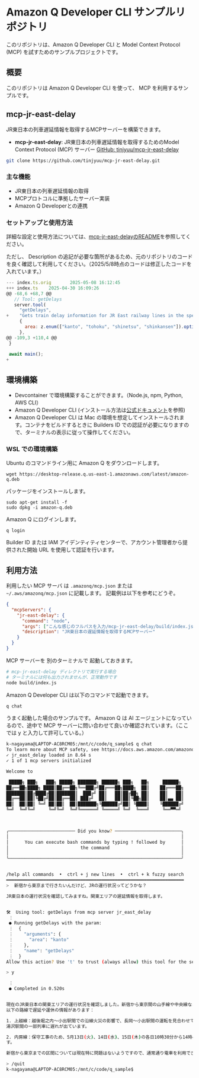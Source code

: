 # Amazon Q Developer CLI サンプルリポジトリ

このリポジトリは、Amazon Q Developer CLI と Model Context Protocol (MCP) を試すためのサンプルプロジェクトです。

## 概要

このリポジトリは Amazon Q Developer CLI を使って、 MCP を利用するサンプルです。


## mcp-jr-east-delay 

JR東日本の列車遅延情報を取得するMCPサーバーを構築できます。

- **mcp-jr-east-delay**: JR東日本の列車遅延情報を取得するためのModel Context Protocol (MCP) サーバー [GitHub: tinjyuu/mcp-jr-east-delay](https://github.com/tinjyuu/mcp-jr-east-delay/tree/main)

```bash
git clone https://github.com/tinjyuu/mcp-jr-east-delay.git
```

### 主な機能

- JR東日本の列車遅延情報の取得
- MCPプロトコルに準拠したサーバー実装
- Amazon Q Developerとの連携

### セットアップと使用方法

詳細な設定と使用方法については、[mcp-jr-east-delayのREADME](https://github.com/tinjyuu/mcp-jr-east-delay/blob/main/README.md)を参照してください。

ただし、 Description の追記が必要な箇所があるため、元のリポジトリのコードを良く確認して利用してください。（2025/5/8時点のコードは修正したコードを入れています。）

```JavaScript
--- index.ts.orig       2025-05-08 16:12:45
+++ index.ts    2025-04-30 16:09:26
@@ -68,6 +68,7 @@
   // Tool: getDelays
   server.tool(
     "getDelays",
+    "Gets train delay information for JR East railway lines in the specified area",
     {
       area: z.enum(["kanto", "tohoku", "shinetsu", "shinkansen"]).optional(),
     },
@@ -109,3 +110,4 @@
 }
 
 await main(); 
+
```

## 環境構築

- Devcontainer で環境構築することができます。（Node.js, npm, Python, AWS CLI）
- Amazon Q Developer CLI (インストール方法は[公式ドキュメント](https://docs.aws.amazon.com/amazonq/latest/qdeveloper-ug/setup-dev-cli.html)を参照)
- Amazon Q Developer CLI は Mac の環境を想定してインストールされます。コンテナをビルドするときに Builders ID での認証が必要になりますので、ターミナルの表示に従って操作してください。

### WSL での環境構築

Ubuntu のコマンドライン用に Amazon Q をダウンロードします。

```
wget https://desktop-release.q.us-east-1.amazonaws.com/latest/amazon-q.deb
```

パッケージをインストールします。

```
sudo apt-get install -f
sudo dpkg -i amazon-q.deb
```

Amazon Q にログインします。

```
q login
```

Builder ID または IAM アイデンティティセンターで、アカウント管理者から提供された開始 URL を使用して認証を行います。

## 利用方法

利用したい MCP サーバ は `.amazonq/mcp.json` または `~/.aws/amazonq/mcp.json` に記載します。
記載例は以下を参考にどうぞ。

```json
{
  "mcpServers": {
    "jr-east-delay": {
      "command": "node",
      "args": ["こんな感じのフルパスを入力/mcp-jr-east-delay/build/index.js"],
      "description": "JR東日本の遅延情報を取得するMCPサーバー"
    }
  }
}
```

MCP サーバーを 別のターミナルで 起動しておきます。

```bash
# mcp-jr-east-delay ディレクトリで実行する場合
# ターミナルには何も出力されませんが、正常動作です
node build/index.js
```

Amazon Q Developer CLI は以下のコマンドで起動できます。

```bash
q chat
```

うまく起動した場合のサンプルです。 Amazon Q は AI エージェントになっているので、途中で MCP サーバーに問い合わせて良いか確認されています。（ここでは y と入力して許可している。）

```bash
k-nagayama@LAPTOP-AC8RCM05:/mnt/c/code/q_sample$ q chat
To learn more about MCP safety, see https://docs.aws.amazon.com/amazonq/latest/qdeveloper-ug/command-line-mcp-security.html
✓ jr_east_delay loaded in 8.64 s
✓ 1 of 1 mcp servers initialized

Welcome to 

 █████╗ ███╗   ███╗ █████╗ ███████╗ ██████╗ ███╗   ██╗     ██████╗ 
██╔══██╗████╗ ████║██╔══██╗╚══███╔╝██╔═══██╗████╗  ██║    ██╔═══██╗
███████║██╔████╔██║███████║  ███╔╝ ██║   ██║██╔██╗ ██║    ██║   ██║
██╔══██║██║╚██╔╝██║██╔══██║ ███╔╝  ██║   ██║██║╚██╗██║    ██║▄▄ ██║
██║  ██║██║ ╚═╝ ██║██║  ██║███████╗╚██████╔╝██║ ╚████║    ╚██████╔╝
╚═╝  ╚═╝╚═╝     ╚═╝╚═╝  ╚═╝╚══════╝ ╚═════╝ ╚═╝  ╚═══╝     ╚══▀▀═╝ 
                                                        


╭───────────────────────── Did you know? ─────────────────────────╮
│                                                                 │
│      You can execute bash commands by typing ! followed by      │
│                           the command                           │
│                                                                 │
╰─────────────────────────────────────────────────────────────────╯


/help all commands  •  ctrl + j new lines  •  ctrl + k fuzzy search
━━━━━━━━━━━━━━━━━━━━━━━━━━━━━━━━━━━━━━━━━━━━━━━━━━━━━━━━━━━━━━━━━━━
>  新宿から東京まで行きたいんだけど、JRの運行状況ってどうかな？

JR東日本の運行状況を確認してみますね。関東エリアの遅延情報を取得します。


🛠️  Using tool: getDelays from mcp server jr_east_delay
 ⋮ 
 ● Running getDelays with the param:
 ⋮  {
 ⋮    "arguments": {
 ⋮      "area": "kanto"
 ⋮    },
 ⋮    "name": "getDelays"
 ⋮  }
Allow this action? Use 't' to trust (always allow) this tool for the session. [y/n/t]:

> y

 ⋮ 
 ● Completed in 0.520s


現在のJR東日本の関東エリアの運行状況を確認しました。新宿から東京間の山手線や中央線などについては特に遅延や運転見合わせの情報はありません。
以下の路線で遅延や運休の情報があります：

1. 上越線：越後堀之内～小出駅間での沿線火災の影響で、長岡～小出駅間の運転を見合わせていましたが、13時28分頃に運転を再開しました。長岡～越後
湯沢駅間の一部列車に遅れが出ています。

2. 内房線：保守工事のため、5月13日(火)、14日(水)、15日(木)の各日10時30分から14時40分頃まで、館山～安房鴨川駅間の上下線で一部列車が運休しま
す。

新宿から東京までの区間については現在特に問題はないようですので、通常通り電車を利用できると思います。

> /quit
k-nagayama@LAPTOP-AC8RCM05:/mnt/c/code/q_sample$ 
```
